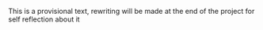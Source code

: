 This is a provisional text, rewriting will be made at the end of the project
for self reflection about it
